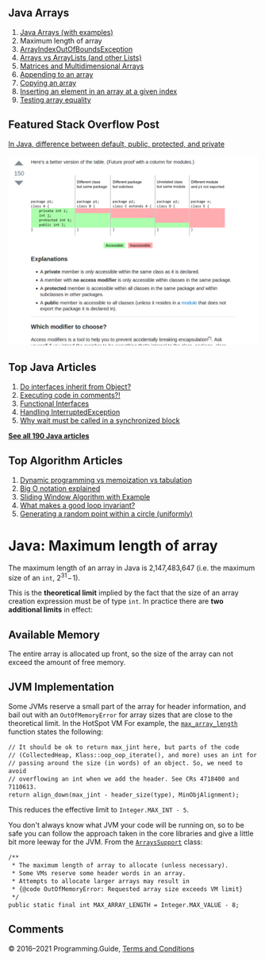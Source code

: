 ## Java Arrays

1.  [Java Arrays (with examples)](arrays.html)
2.  Maximum length of array
3.  [ArrayIndexOutOfBoundsException](arrayindexoutofboundsexception.html)
4.  [Arrays vs ArrayLists (and other Lists)](array-vs-arraylist.html)
5.  [Matrices and Multidimensional Arrays](matrices-and-multidimensional-arrays.html)
6.  [Appending to an array](array-append.html)
7.  [Copying an array](array-copy.html)
8.  [Inserting an element in an array at a given index](array-insert-at-index.html)
9.  [Testing array equality](testing-array-equality.html)

## Featured Stack Overflow Post

[In Java, difference between default, public, protected, and private](https://stackoverflow.com/a/33627846/276052)

[<img src="../images/so-featured-33627846.png" alt="StackOverflow screenshot thumbnail" class="screenshot" />](https://stackoverflow.com/a/33627846/276052)

## Top Java Articles

1.  [Do interfaces inherit from Object?](do-interfaces-inherit-from-object.html)
2.  [Executing code in comments?!](executing-code-in-comments.html)
3.  [Functional Interfaces](functional-interfaces.html)
4.  [Handling InterruptedException](handling-interrupted-exceptions.html)
5.  [Why wait must be called in a synchronized block](why-wait-must-be-in-synchronized.html)

[**See all 190 Java articles**](index.html)

## Top Algorithm Articles

1.  [Dynamic programming vs memoization vs tabulation](../dynamic-programming-vs-memoization-vs-tabulation.html)
2.  [Big O notation explained](../big-o-notation-explained.html)
3.  [Sliding Window Algorithm with Example](../sliding-window-example.html)
4.  [What makes a good loop invariant?](../what-makes-a-good-loop-invariant.html)
5.  [Generating a random point within a circle (uniformly)](../random-point-within-circle.html)

# Java: Maximum length of array

The maximum length of an array in Java is 2,147,483,647 (i.e. the maximum size of an `int`, 2<sup>31</sup> − 1).

This is the **theoretical limit** implied by the fact that the size of an array creation expression must be of type `int`. In practice there are **two additional limits** in effect:

## Available Memory

The entire array is allocated up front, so the size of the array can not exceed the amount of free memory.

## JVM Implementation

Some JVMs reserve a small part of the array for header information, and bail out with an `OutOfMemoryError` for array sizes that are close to the theoretical limit. In the HotSpot VM For example, the [`max_array_length`](https://github.com/openjdk/jdk14u/blob/84917a040a81af2863fddc6eace3dda3e31bf4b5/src/hotspot/share/oops/arrayOop.hpp#L132) function states the following:

    // It should be ok to return max_jint here, but parts of the code
    // (CollectedHeap, Klass::oop_oop_iterate(), and more) uses an int for
    // passing around the size (in words) of an object. So, we need to avoid
    // overflowing an int when we add the header. See CRs 4718400 and 7110613.
    return align_down(max_jint - header_size(type), MinObjAlignment);

This reduces the effective limit to `Integer.MAX_INT - 5`.

You don't always know what JVM your code will be running on, so to be safe you can follow the approach taken in the core libraries and give a little bit more leeway for the JVM. From the [`ArraysSupport`](https://github.com/openjdk/jdk14u/blob/84917a040a81af2863fddc6eace3dda3e31bf4b5/src/java.base/share/classes/jdk/internal/util/ArraysSupport.java#L577) class:

    /**
     * The maximum length of array to allocate (unless necessary).
     * Some VMs reserve some header words in an array.
     * Attempts to allocate larger arrays may result in
     * {@code OutOfMemoryError: Requested array size exceeds VM limit}
     */
    public static final int MAX_ARRAY_LENGTH = Integer.MAX_VALUE - 8;

## Comments

© 2016–2021 Programming.Guide, [Terms and Conditions](../terms-and-conditions.html)
